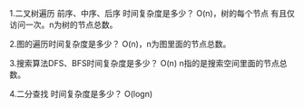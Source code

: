 1.二叉树遍历 前序、中序、后序 时间复杂度是多少？
  O(n)，树的每个节点 有且仅访问一次。n为树的节点总数。

2.图的遍历时间复杂度是多少？
  O(n)，n为图里面的节点总数。

3.搜索算法DFS、BFS时间复杂度是多少？
  O(n) n指的是搜索空间里面的节点总数。

4.二分查找 时间复杂度是多少？
  O(logn)

